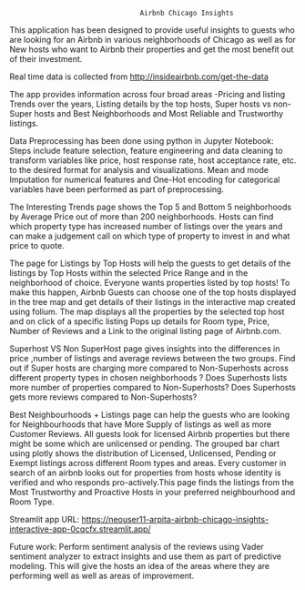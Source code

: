                                     Airbnb Chicago Insights 

This application has been designed to provide useful insights to guests who are looking for an Airbnb in various neighborhoods of Chicago as well as for New hosts who want to Airbnb their properties and get the most benefit out of their investment.
 
Real time data is collected from http://insideairbnb.com/get-the-data 

The app provides information across four broad areas -Pricing and listing Trends over the years, Listing details by the top hosts, Super hosts vs non-Super hosts and Best Neighborhoods and Most Reliable and Trustworthy listings.

Data Preprocessing has been done using python in Jupyter Notebook: Steps include feature selection, feature engineering and data cleaning to transform variables like price, host response rate, host acceptance rate, etc. to the desired format for analysis and visualizations. Mean and mode Imputation for numerical features and One-Hot encoding for categorical variables have been performed as part of preprocessing.

The Interesting Trends page shows the Top 5 and Bottom 5 neighborhoods by Average Price out of more than 200 neighborhoods. Hosts can find which property type has increased number of listings over the years and can make a judgement call on which type of property to invest in and what price to quote.

The page for Listings by Top Hosts will help the guests to get details of the listings by Top Hosts within the selected Price Range and in the neighborhood of choice. Everyone wants properties listed by top hosts! To make this happen, Airbnb Guests can choose one of the top hosts displayed in the tree map and get details of their listings in the interactive map created using folium. The map displays all the properties by the selected top host and on click of a specific listing Pops up details for Room type, Price, Number of Reviews and a Link to the original listing page of Airbnb.com.

Superhost VS Non SuperHost page gives insights into the differences in price ,number of listings and average reviews between the two groups. Find out if Super hosts are charging more compared to Non-Superhosts across different property types in chosen neighborhoods ? Does Superhosts lists more number of properties compared to Non-Superhosts? Does Superhosts gets more reviews compared to Non-Superhosts? 

Best Neighbourhoods + Listings page can help the guests who are looking for Neighbourhoods that have More Supply of listings as well as more Customer Reviews. 
All guests look for licensed Airbnb properties but there might be some which are unlicensed or pending. The grouped bar chart using plotly shows the distribution of Licensed, Unlicensed, Pending or Exempt listings across different Room types and areas. 
Every customer in search of an airbnb looks out for properties from hosts whose identity is verified and who responds pro-actively.This page finds the listings from the Most Trustworthy and Proactive Hosts in your preferred neighbourhood and Room Type.

Streamlit app URL:
https://neouser11-arpita-airbnb-chicago-insights-interactive-app-0cqcfx.streamlit.app/


Future work: Perform sentiment analysis of the reviews using Vader sentiment analyzer to extract insights and use them as part of predictive modeling. This will give the hosts an idea of the areas where they are performing well as well as areas of improvement.

